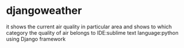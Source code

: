 # djangoweather
it shows the  current air  quality in particular area
and shows to which category the quality of air belongs to
IDE:sublime text
language:python using Django framework


